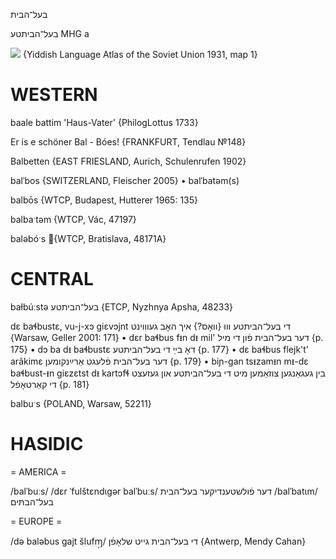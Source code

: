 בעל־הבית

בעל־הביתטע
MHG a

![](https://ia601509.us.archive.org/29/items/shprakhatlas/ShprakhatlasKarte1-Optimized.jpg)
{Yiddish Language Atlas of the Soviet Union 1931, map 1}

WESTERN
========

baale battim 'Haus-Vater' {PhilogLottus 1733}

Er is e schöner Bal - Bóes!
{FRANKFURT, Tendlau №148}

Balbetten {EAST FRIESLAND, Aurich, Schulenrufen 1902}

balˈbos {SWITZERLAND, Fleischer 2005}
	•	balˈbatəm(s)

balbōs {WTCP, Budapest, Hutterer 1965: 135}

balbaˑtəm {WTCP, Vác, 47197}

baləbóˑs {WTCP, Bratislava, 48171A} 

CENTRAL
========

baɫbúːstə בעל־הביתטע {ETCP, Nyzhnya Apsha, 48233}

dɛ baɬbustɛ, vu-j-xɔ giɛvɔjnt די בעל־הביתטע וווּ {וואָס?} איך האָב געוווינט {Warsaw, Geller 2001: 171}
	•	dɛr baɬbus fᵻn dᵻ mil' דער בעל־הבית פֿון די מיל {p. 175}
	•	dɔ ba dᵻ baɬbustɛ דאָ בײַ די בעל־הביתטע {p. 177}
	•	dɛ baɬbus flejk't' arãkimɛ דער בעל־הבית פֿלעגט אַרײַנקומען {p. 179}
	•	biɲ-gan tsᵻzamᵻn mᵻ-dɛ baɬbust-ᵻn giɛzɛtst dᵻ kartɔfɬ בין געגאַנגען צוזאַמען מיט די בעל־הביתטע און געזעצט די קאַרטאָפֿל {p. 181}

balbuˑs {POLAND, Warsaw, 52211}

HASIDIC
=======
= AMERICA = 

/balˈbuːs/
/dɛr ˈfulštɛndɩgər balˈbuːs/ דער פֿולשטענדיקער בעל־הבית
/balˈbatɩm/ בעל־הבתּים

= EUROPE = 

/də baləbus gajt šlufɱ̩/ די בעל־הבית גייט שלאָפֿן {Antwerp, Mendy Cahan}